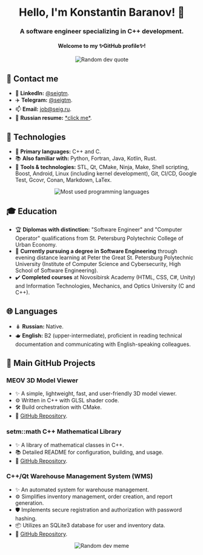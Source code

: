 <h1 align="center">Hello, I'm Konstantin Baranov! 👋</h1>

<h3 align="center">A software engineer specializing in C++ development.</h3>

<h4 align="center">Welcome to my ✨GitHub profile✨!</h4>

<div align="center">
  <img src="https://quotes-github-readme.vercel.app/api?theme=dracula" alt="Random dev quote">
</div>

## 👥 Contact me

- 🔗 **LinkedIn:** [@seigtm](https://www.linkedin.com/in/seigtm).
- ✈️ **Telegram:** [@seigtm](https://t.me/seigtm).
- 📫 **Email:** [job@seig.ru](mailto:job@seig.ru).
- 📄 **Russian resume:** [\*click me\*](https://seigtm.github.io).

## 🔧 Technologies

- 🚀 **Primary languages:** C++ and C.
- 📚 **Also familiar with:** Python, Fortran, Java, Kotlin, Rust.
- 🔨 **Tools & technologies:** STL, Qt, CMake, Ninja, Make, Shell scripting, Boost, Android, Linux (including kernel development), Git, CI/CD, Google Test, Gcovr, Conan, Markdown, LaTex.

<div align="center">
  <img src="https://github-readme-stats.vercel.app/api/top-langs/?username=seigtm&theme=nightowl&hide_border=false&include_all_commits=true&count_private=true&layout=compact" alt="Most used programming languages">
</div>

## 🎓 Education

- 🏆 **Diplomas with distinction:** "Software Engineer" and "Computer Operator" qualifications from St. Petersburg Polytechnic College of Urban Economy.
- 📖 **Currently pursuing a degree in Software Engineering** through evening distance learning at Peter the Great St. Petersburg Polytechnic University (Institute of Computer Science and Cybersecurity, High School of Software Engineering).
- ✔️ **Completed courses** at Novosibirsk Academy (HTML, CSS, C#, Unity) and Information Technologies, Mechanics, and Optics University (C and C++).

## 🌐 Languages

- 🪆 **Russian:** Native.
- 🫖 **English:** B2 (upper-intermediate), proficient in reading technical documentation and communicating with English-speaking colleagues.

## 📁 Main GitHub Projects

### MEOV 3D Model Viewer

- ✨ A simple, lightweight, fast, and user-friendly 3D model viewer.
- ⚙️ Written in C++ with GLSL shader code.
- 🛠️ Build orchestration with CMake.
- 🔗 [GitHub Repository](https://github.com/seigtm/meov).

### setm::math C++ Mathematical Library

- ✨ A library of mathematical classes in C++.
- 📚 Detailed README for configuration, building, and usage.
- 🔗 [GitHub Repository](https://github.com/seigtm/setm-math).

### C++/Qt Warehouse Management System (WMS)

- ✨ An automated system for warehouse management.
- ⚙️ Simplifies inventory management, order creation, and report generation.
- 🛡️ Implements secure registration and authorization with password hashing.
- 📦 Utilizes an SQLite3 database for user and inventory data.
- 🔗 [GitHub Repository](https://github.com/seigtm/Qt-WMS).

<div align="center">
  <img src="https://randommeme-five.vercel.app" alt="Random dev meme">
</div>

